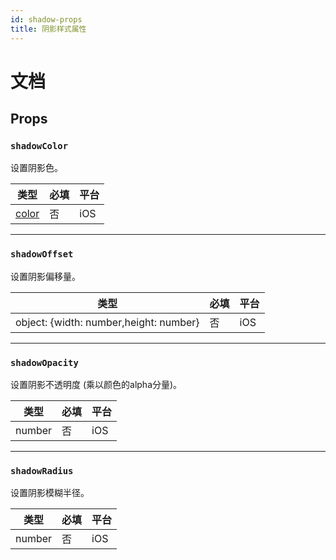 ```yaml
---
id: shadow-props
title: 阴影样式属性
---
```


# 文档

## Props

### `shadowColor`

设置阴影色。

| 类型               | 必填 | 平台 |
| ------------------ | -------- | -------- |
| [color](colors.md) | 否       | iOS      |

---

### `shadowOffset`

设置阴影偏移量。

| 类型                                   | 必填 | 平台 |
| -------------------------------------- | -------- | -------- |
| object: {width: number,height: number} | 否       | iOS      |

---

### `shadowOpacity`

设置阴影不透明度 (乘以颜色的alpha分量)。

| 类型   | 必填 | 平台 |
| ------ | -------- | -------- |
| number | 否       | iOS      |

---

### `shadowRadius`

设置阴影模糊半径。

| 类型   | 必填 | 平台 |
| ------ | -------- | -------- |
| number | 否       | iOS      |
